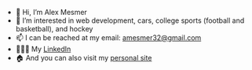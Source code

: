 - 👋 Hi, I’m Alex Mesmer
- 👀 I’m interested in web development, cars, college sports (football and basketball), and hockey
- 📫 I can be reached at my email: amesmer32@gmail.com
- 🧑🏻‍💻 My [LinkedIn](https://www.linkedin.com/in/alex-mesmer-40a93b198/)
- 🏠 And you can also visit my [personal site](https://www.alexmesmer.dev)


<!---
mez32/mez32 is a ✨ special ✨ repository because its `README.md` (this file) appears on your GitHub profile.
You can click the Preview link to take a look at your changes.
--->
